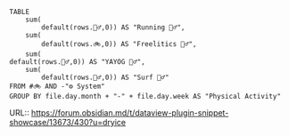```dataview
TABLE 
    sum(
        default(rows.🏃‍♂️,0)) AS "Running 🏃‍♂️", 
    sum(
        default(rows.🚲,0)) AS "Freelitics 🏋️‍♂️", 
    sum(
default(rows.🏋️‍♂️,0)) AS "YAYOG 🏋️‍♂️", 
    sum(
        default(rows.🏄‍♂️,0)) AS "Surf 🏄‍♂️" 
FROM #🚲 AND -"⚙ System"
GROUP BY file.day.month + "-" + file.day.week AS "Physical Activity"
```



URL:: https://forum.obsidian.md/t/dataview-plugin-snippet-showcase/13673/430?u=dryice